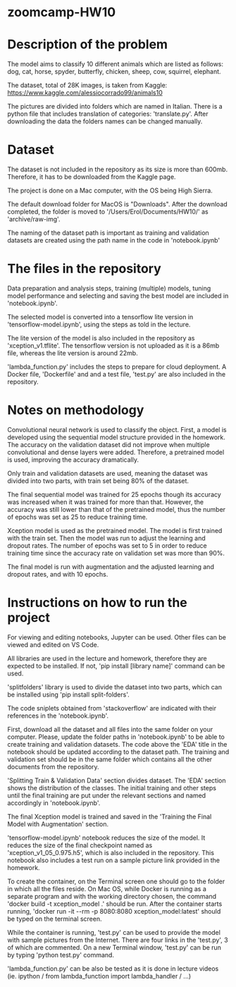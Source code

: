 # zoomcamp-HW10


# Description of the problem

The model aims to classify 10 different animals which are listed as follows: dog, cat, horse, spyder, butterfly, chicken, sheep, cow, squirrel, elephant.

The dataset, total of 28K images, is taken from Kaggle: https://www.kaggle.com/alessiocorrado99/animals10

The pictures are divided into folders which are named in Italian. There is a python file that includes translation of categories: 'translate.py'. After downloading the data the folders names can be changed manually.

# Dataset

The dataset is not included in the repository as its size is more than 600mb. Therefore, it has to be downloaded from the Kaggle page.

The project is done on a Mac computer, with the OS being High Sierra. 

The default download folder for MacOS is "Downloads". After the download completed, the folder is moved to '/Users/Erol/Documents/HW10/' as 'archive/raw-img'. 

The naming of the dataset path is important as training and validation datasets are created using the path name in the code in 'notebook.ipynb'

# The files in the repository

Data preparation and analysis steps, training (multiple) models, tuning model performance and selecting and saving the best model are included in 'notebook.ipynb'.

The selected model is converted into a tensorflow lite version in 'tensorflow-model.ipynb', using the steps as told in the lecture.

The lite version of the model is also included in the repository as 'xception_v1.tflite'. The tensorflow version is not uploaded as it is a 86mb file, whereas the lite version is around 22mb.

'lambda_function.py' includes the steps to prepare for cloud deployment. A Docker file, 'Dockerfile' and and a test file, 'test.py' are also included in the repository.


# Notes on methodology

Convolutional neural network is used to classify the object. First, a model is developed using the sequential model structure provided in the homework. The accuracy on the validation dataset did not improve when multiple convolutional and dense layers were added. Therefore, a pretrained model is used, improving the accuracy dramatically.

Only train and validation datasets are used, meaning the dataset was divided into two parts, with train set being 80% of the dataset.

The final sequential model was trained for 25 epochs though its accuracy was increased when it was trained for more than that. However, the accuracy was still lower than that of the pretrained model, thus the number of epochs was set as 25 to reduce training time.

Xception model is used as the pretrained model. The model is first trained with the train set. Then the model was run to adjust the learning and dropout rates. The number of epochs was set to 5 in order to reduce training time since the accuracy rate on validation set was more than 90%. 

The final model is run with augmentation and the adjusted learning and dropout rates, and with 10 epochs.

# Instructions on how to run the project

For viewing and editing notebooks, Jupyter can be used. Other files can be viewed and edited on VS Code.

All libraries are used in the lecture and homework, therefore they are expected to be installed. If not, 'pip install [library name]' command can be used.

 'splitfolders' library is used to divide the dataset into two parts, which can be installed using 'pip install split-folders'.
 
The code sniplets obtained from 'stackoverflow' are indicated with their references in the 'notebook.ipynb'.

First, download all the dataset and all files into the same folder on your computer. Please, update the folder paths in 'notebook.ipynb' to be able to create training and validation datasets. The code above the 'EDA' title in the notebook should be updated according to the dataset path. The training and validation set should be in the same folder which contains all the other documents from the repository.

'Splitting Train & Validation Data' section divides dataset. The 'EDA' section shows the distribution of the classes. The initial training and other steps until the final training are put under the relevant sections and named accordingly in 'notebook.ipynb'. 

The final Xception model is trained and saved in the 'Training the Final Model with Augmentation' section.

'tensorflow-model.ipynb' notebook reduces the size of the model. It reduces the size of the final checkpoint named as 'xception_v1_05_0.975.h5', which is also included in the repository. This notebook also includes a test run on a sample picture link provided in the homework.

To create the container, on the Terminal screen one should go to the folder in which all the files reside. On Mac OS, while Docker is running as a separate program and with the working directory chosen, the command 'docker build -t xception_model .' should be run. After the container starts running, 'docker run -it --rm -p 8080:8080 xception_model:latest' should be typed on the terminal screen.

While the container is running, 'test.py' can be used to provide the model with sample pictures from the Internet. There are four links in the 'test.py', 3 of which are commented. On a new Terminal window, 'test.py' can be run by typing 'python test.py' command. 

'lambda_function.py' can be also be tested as it is done in lecture videos (ie. ipython / from lambda_function import lambda_handler / ...)
 
